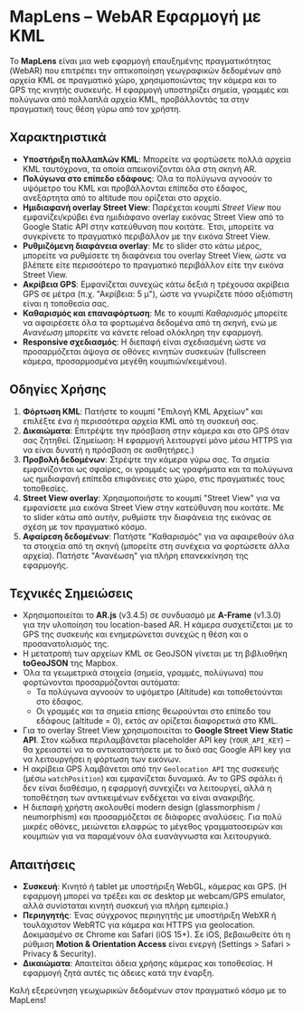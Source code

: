 # MapLens – WebAR Εφαρμογή με KML

Το **MapLens** είναι μια web εφαρμογή επαυξημένης πραγματικότητας (WebAR) που επιτρέπει την οπτικοποίηση γεωγραφικών δεδομένων από αρχεία KML σε πραγματικό χώρο, χρησιμοποιώντας την κάμερα και το GPS της κινητής συσκευής. Η εφαρμογή υποστηρίζει σημεία, γραμμές και πολύγωνα από πολλαπλά αρχεία KML, προβάλλοντάς τα στην πραγματική τους θέση γύρω από τον χρήστη.

## Χαρακτηριστικά

- **Υποστήριξη πολλαπλών KML**: Μπορείτε να φορτώσετε πολλά αρχεία KML ταυτόχρονα, τα οποία απεικονίζονται όλα στη σκηνή AR.
- **Πολύγωνα στο επίπεδο εδάφους**: Όλα τα πολύγωνα αγνοούν το υψόμετρο του KML και προβάλλονται επίπεδα στο έδαφος, ανεξάρτητα από το altitude που ορίζεται στο αρχείο.
- **Ημιδιαφανή overlay Street View**: Παρέχεται κουμπί *Street View* που εμφανίζει/κρύβει ένα ημιδιάφανο overlay εικόνας Street View από το Google Static API στην κατεύθυνση που κοιτάτε. Έτσι, μπορείτε να συγκρίνετε το πραγματικό περιβάλλον με την εικόνα Street View.
- **Ρυθμιζόμενη διαφάνεια overlay**: Με το slider στο κάτω μέρος, μπορείτε να ρυθμίσετε τη διαφάνεια του overlay Street View, ώστε να βλέπετε είτε περισσότερο το πραγματικό περιβάλλον είτε την εικόνα Street View.
- **Ακρίβεια GPS**: Εμφανίζεται συνεχώς κάτω δεξιά η τρέχουσα ακρίβεια GPS σε μέτρα (π.χ. "Ακρίβεια: 5 μ"), ώστε να γνωρίζετε πόσο αξιόπιστη είναι η τοποθεσία σας.
- **Καθαρισμός και επαναφόρτωση**: Με το κουμπί *Καθαρισμός* μπορείτε να αφαιρέσετε όλα τα φορτωμένα δεδομένα από τη σκηνή, ενώ με *Ανανέωση* μπορείτε να κάνετε reload ολόκληρη την εφαρμογή.
- **Responsive σχεδιασμός**: Η διεπαφή είναι σχεδιασμένη ώστε να προσαρμόζεται άψογα σε οθόνες κινητών συσκευών (fullscreen κάμερα, προσαρμοσμένα μεγέθη κουμπιών/κειμένου). 

## Οδηγίες Χρήσης

1. **Φόρτωση KML**: Πατήστε το κουμπί "Επιλογή KML Αρχείων" και επιλέξτε ένα ή περισσότερα αρχεία KML από τη συσκευή σας.
2. **Δικαιώματα**: Επιτρέψτε την πρόσβαση στην κάμερα και στο GPS όταν σας ζητηθεί. (Σημείωση: Η εφαρμογή λειτουργεί μόνο μέσω HTTPS για να είναι δυνατή η πρόσβαση σε αισθητήρες.)
3. **Προβολή δεδομένων**: Στρέψτε την κάμερα γύρω σας. Τα σημεία εμφανίζονται ως σφαίρες, οι γραμμές ως γραφήματα και τα πολύγωνα ως ημιδιαφανή επίπεδα επιφάνειες στο χώρο, στις πραγματικές τους τοποθεσίες.
4. **Street View overlay**: Χρησιμοποιήστε το κουμπί "Street View" για να εμφανίσετε μια εικόνα Street View στην κατεύθυνση που κοιτάτε. Με το slider κάτω από αυτήν, ρυθμίστε την διαφάνεια της εικόνας σε σχέση με τον πραγματικό κόσμο.
5. **Αφαίρεση δεδομένων**: Πατήστε "Καθαρισμός" για να αφαιρεθούν όλα τα στοιχεία από τη σκηνή (μπορείτε στη συνέχεια να φορτώσετε άλλα αρχεία). Πατήστε "Ανανέωση" για πλήρη επανεκκίνηση της εφαρμογής.

## Τεχνικές Σημειώσεις

- Χρησιμοποιείται το **AR.js** (v3.4.5) σε συνδυασμό με **A-Frame** (v1.3.0) για την υλοποίηση του location-based AR. Η κάμερα συσχετίζεται με το GPS της συσκευής και ενημερώνεται συνεχώς η θέση και ο προσανατολισμός της.
- Η μετατροπή των αρχείων KML σε GeoJSON γίνεται με τη βιβλιοθήκη **toGeoJSON** της Mapbox.
- Όλα τα γεωμετρικά στοιχεία (σημεία, γραμμές, πολύγωνα) που φορτώνονται προσαρμόζονται αυτόματα:
  - Τα πολύγωνα αγνοούν το υψόμετρο (Altitude) και τοποθετούνται στο έδαφος.
  - Οι γραμμές και τα σημεία επίσης θεωρούνται στο επίπεδο του εδάφους (altitude = 0), εκτός αν ορίζεται διαφορετικά στο KML.
- Για το overlay Street View χρησιμοποιείται το **Google Street View Static API**. Στον κώδικα περιλαμβάνεται placeholder API key (`YOUR_API_KEY`) – θα χρειαστεί να το αντικαταστήσετε με το δικό σας Google API key για να λειτουργήσει η φόρτωση των εικόνων.
- Η ακρίβεια GPS λαμβάνεται από την `Geolocation API` της συσκευής (μέσω `watchPosition`) και εμφανίζεται δυναμικά. Αν το GPS σφάλει ή δεν είναι διαθέσιμο, η εφαρμογή συνεχίζει να λειτουργεί, αλλά η τοποθέτηση των αντικειμένων ενδέχεται να είναι ανακριβής.
- Η διεπαφή χρήστη ακολουθεί modern design (glassmorphism / neumorphism) και προσαρμόζεται σε διάφορες αναλύσεις. Για πολύ μικρές οθόνες, μειώνεται ελαφρώς το μέγεθος γραμματοσειρών και κουμπιών για να παραμένουν όλα ευανάγνωστα και λειτουργικά.

## Απαιτήσεις

- **Συσκευή**: Κινητό ή tablet με υποστήριξη WebGL, κάμερας και GPS. (Η εφαρμογή μπορεί να τρέξει και σε desktop με webcam/GPS emulator, αλλά συνίσταται κινητή συσκευή για πλήρη εμπειρία.)
- **Περιηγητής**: Ένας σύγχρονος περιηγητής με υποστήριξη WebXR ή τουλάχιστον WebRTC για κάμερα και HTTPS για geolocation. Δοκιμασμένο σε Chrome και Safari (iOS 15+). Σε iOS, βεβαιωθείτε ότι η ρύθμιση **Motion & Orientation Access** είναι ενεργή (Settings > Safari > Privacy & Security).
- **Δικαιώματα**: Απαιτείται άδεια χρήσης κάμερας και τοποθεσίας. Η εφαρμογή ζητά αυτές τις άδειες κατά την έναρξη.

Καλή εξερεύνηση γεωχωρικών δεδομένων στον πραγματικό κόσμο με το MapLens!  

